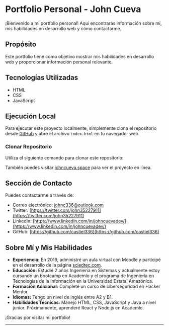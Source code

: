 # Portfolio Personal - John Cueva

¡Bienvenido a mi portfolio personal! Aquí encontrarás información sobre mí, mis habilidades en desarrollo web y cómo contactarme.

## Propósito

Este portfolio tiene como objetivo mostrar mis habilidades en desarrollo web y proporcionar información personal relevante.

## Tecnologías Utilizadas

- HTML
- CSS
- JavaScript

## Ejecución Local

Para ejecutar este proyecto localmente, simplemente clona el repositorio desde [GitHub](https://github.com/castiel336/JohnCueva) y abre el archivo `index.html` en tu navegador web.
### Clonar Repositorio

Utiliza el siguiente comando para clonar este repositorio:


También puedes visitar [johncueva.space](https://johncueva.space) para ver el proyecto en línea.

## Sección de Contacto

Puedes contactarme a través de:

- Correo electrónico: johnc336@outlook.com
- Twitter: [https://twitter.com/john35227911](https://twitter.com/john35227911)
- LinkedIn: [https://www.linkedin.com/in/johncuevadev/](https://www.linkedin.com/in/johncuevadev/)
- GitHub: [https://github.com/castiel336](https://github.com/castiel336)

## Sobre Mí y Mis Habilidades

- **Experiencia:** En 2019, administré un aula virtual con Moodle y participé en el desarrollo de la página [sciedtec.com](https://sciedtec.com).
- **Educación:** Estudié 2 años Ingeniería en Sistemas y actualmente estoy cursando un bootcamp en Academlo y el programa de Ingeniería en Tecnologías de la Información en la Universidad Estatal Amazónica.
- **Formación Adicional:** Completé un curso de ciberseguridad en Hacker Mentor.
- **Idiomas:** Tengo un nivel de inglés entre A2 y B1.
- **Habilidades Técnicas:** Manejo HTML, CSS, JavaScript y Java a nivel junior. Próximamente, aprenderé React y Node.js en Academlo.

¡Gracias por visitar mi portfolio!

---


